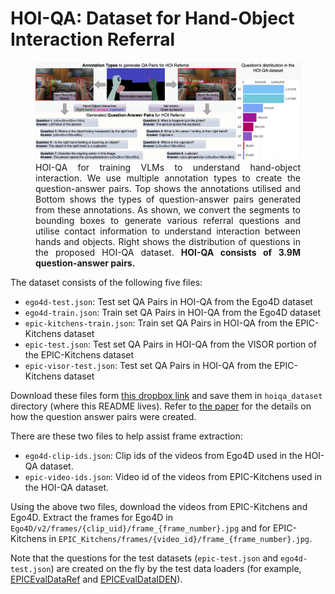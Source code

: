 # HOI-QA: Dataset for Hand-Object Interaction Referral

<center>
<figure>
		<div id="projectid">
    <img src="../assets/hoi_qa.png" width="900px" />
		</div>
    <figcaption align="justify">
    HOI-QA for training VLMs to understand hand-object interaction. We use multiple annotation types to create the question-answer pairs. Top shows the annotations utilised and Bottom shows the types of question-answer pairs generated from these annotations. As shown, we convert the segments to bounding boxes to generate various referral questions and utilise contact information to understand interaction between hands and objects. Right shows the distribution of questions in the proposed HOI-QA dataset.
    <b>HOI-QA consists of 3.9M question-answer pairs.</b>
    </figcaption>
</figure>
</center>

The dataset consists of the following five files:
* `ego4d-test.json`: Test set QA Pairs in HOI-QA from the Ego4D dataset
* `ego4d-train.json`: Train set QA Pairs in HOI-QA from the Ego4D dataset
* `epic-kitchens-train.json`: Train set QA Pairs in HOI-QA from the EPIC-Kitchens dataset
* `epic-test.json`: Test set QA Pairs in HOI-QA from the VISOR portion of the EPIC-Kitchens dataset
* `epic-visor-test.json`: Test set QA Pairs in HOI-QA from the EPIC-Kitchens dataset 

Download these files form [this dropbox link](https://www.dropbox.com/scl/fo/j0doida6jw4cyptyb20lz/AJllCPfePoXA0uYDjyzju94?rlkey=mn8yw12ebvos890kupxmrvb7t&dl=0) and save them in `hoiqa_dataset` directory (where this README lives).
Refer to [the paper](https://arxiv.org/abs/2404.09933) for the details on how the question answer pairs were created.

There are these two files to help assist frame extraction:
* `ego4d-clip-ids.json`: Clip ids of the videos from Ego4D used in the HOI-QA dataset.
* `epic-video-ids.json`: Video id of the videos from EPIC-Kitchens used in the HOI-QA dataset.

Using the above two files, download the videos from EPIC-Kitchens and Ego4D. Extract the frames for Ego4D in `Ego4D/v2/frames/{clip_uid}/frame_{frame_number}.jpg` and for EPIC-Kitchens in `EPIC_Kitchens/frames/{video_id}/frame_{frame_number}.jpg`.

Note that the questions for the test datasets (`epic-test.json` and `ego4d-test.json`) are created on the fly by the test data loaders (for example, [EPICEvalDataRef](../vlm4hoi/datasets/datasets/epic_conversation.py#L100) and [EPICEvalDataIDEN](../vlm4hoi/datasets/datasets/epic_conversation.py#L121)).
